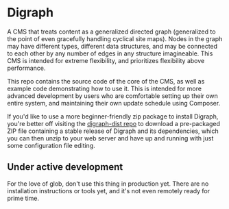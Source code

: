 # Digraph
A CMS that treats content as a generalized directed graph (generalized to the point of even gracefully handling cyclical site maps). Nodes in the graph may have different types, different data structures, and may be connected to each other by any number of edges in any structure imagineable. This CMS is intended for extreme flexibility, and prioritizes flexibility above performance.

This repo contains the source code of the core of the CMS, as well as example code demonstrating how to use it. This is intended for more advanced development by users who are comfortable setting up their own entire system, and maintaining their own update schedule using Composer.

If you'd like to use a more beginner-friendly zip package to install Digraph, you're better off visiting the [digraph-dist repo](https://gitlab.com/byjoby/digraph-dist) to download a pre-packaged ZIP file containing a stable release of Digraph and its dependencies, which you can then unzip to your web server and have up and running with just some configuration file editing.

## Under active development
For the love of glob, don't use this thing in production yet. There are no installation instructions or tools yet, and it's not even remotely ready for prime time.

